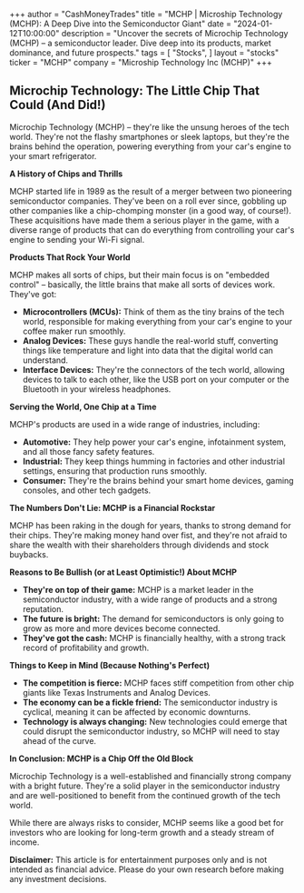+++
author = "CashMoneyTrades"
title = "MCHP |  Microship Technology (MCHP): A Deep Dive into the Semiconductor Giant"
date = "2024-01-12T10:00:00"
description = "Uncover the secrets of Microchip Technology (MCHP) – a semiconductor leader. Dive deep into its products, market dominance, and future prospects."
tags = [
"Stocks",
]
layout = "stocks"
ticker = "MCHP"
company = "Microship Technology Inc (MCHP)"
+++
        


##  Microchip Technology: The Little Chip That Could (And Did!) 

Microchip Technology (MCHP) –  they're like the unsung heroes of the tech world. They're not the flashy smartphones or sleek laptops, but they're the brains behind the operation, powering everything from your car's engine to your smart refrigerator. 

**A History of Chips and Thrills** 

MCHP started life in 1989 as the result of a merger between two pioneering semiconductor companies.  They've been on a roll ever since, gobbling up other companies like a chip-chomping monster (in a good way, of course!). These acquisitions have made them a serious player in the game, with a diverse range of products that can do everything from controlling your car's engine to sending your Wi-Fi signal.

**Products That Rock Your World**

MCHP makes all sorts of chips, but their main focus is on "embedded control" –  basically, the little brains that make all sorts of devices work.  They've got:

* **Microcontrollers (MCUs):**  Think of them as the tiny brains of the tech world, responsible for making everything from your car's engine to your coffee maker run smoothly.
* **Analog Devices:** These guys handle the real-world stuff, converting things like temperature and light into data that the digital world can understand.
* **Interface Devices:**  They're the connectors of the tech world, allowing devices to talk to each other, like the USB port on your computer or the Bluetooth in your wireless headphones.

**Serving the World, One Chip at a Time**

MCHP's products are used in a wide range of industries, including:

* **Automotive:**  They help power your car's engine, infotainment system, and all those fancy safety features.
* **Industrial:** They keep things humming in factories and other industrial settings, ensuring that production runs smoothly.
* **Consumer:**  They're the brains behind your smart home devices, gaming consoles, and other tech gadgets.

**The Numbers Don't Lie:  MCHP is a Financial Rockstar**

MCHP has been raking in the dough for years, thanks to strong demand for their chips.  They're making money hand over fist, and they're not afraid to share the wealth with their shareholders through dividends and stock buybacks.

**Reasons to Be Bullish (or at Least Optimistic!) About MCHP**

* **They're on top of their game:** MCHP is a market leader in the semiconductor industry, with a wide range of products and a strong reputation.
* **The future is bright:** The demand for semiconductors is only going to grow as more and more devices become connected.
* **They've got the cash:** MCHP is financially healthy, with a strong track record of profitability and growth.

**Things to Keep in Mind (Because Nothing's Perfect)**

* **The competition is fierce:**  MCHP faces stiff competition from other chip giants like Texas Instruments and Analog Devices.
* **The economy can be a fickle friend:**  The semiconductor industry is cyclical, meaning it can be affected by economic downturns.
* **Technology is always changing:**  New technologies could emerge that could disrupt the semiconductor industry, so MCHP will need to stay ahead of the curve.

**In Conclusion:  MCHP is a Chip Off the Old Block**

Microchip Technology is a well-established and financially strong company with a bright future. They're a solid player in the semiconductor industry and are well-positioned to benefit from the continued growth of the tech world.  

While there are always risks to consider, MCHP seems like a good bet for investors who are looking for long-term growth and a steady stream of income.

**Disclaimer:**  This article is for entertainment purposes only and is not intended as financial advice.  Please do your own research before making any investment decisions. 

        
